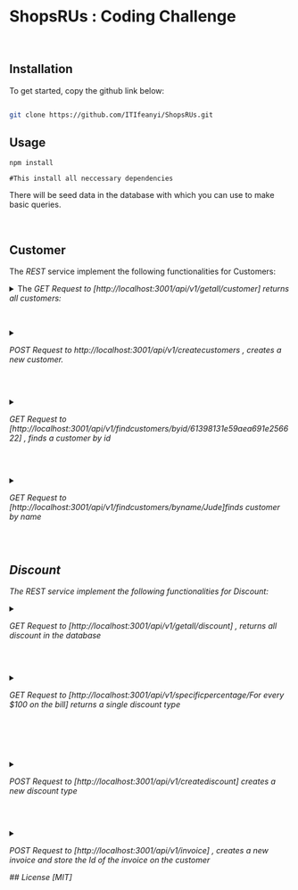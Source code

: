 # ShopsRUs : Coding Challenge

<br>

## Installation

<p>To get started, copy the github link below: </p>

```bash

git clone https://github.com/ITIfeanyi/ShopsRUs.git

```

## Usage

```Node
npm install

#This install all neccessary dependencies
```

<p> There will be seed data in the database with which you can use to make basic queries. </p>

<p>&nbsp; </p>

## Customer

<p>The <em>REST</em> service implement the following functionalities for Customers:</p>

<details><summary class="section-title">The <em>GET Request to [http://localhost:3001/api/v1/getall/customer] returns all customers: </summary>
<div class="collapsable-details">
<pre>{
&nbsp; "ok": true,
&nbsp; "users": [
&nbsp; &nbsp; "_id" : "6139134d629d0b71f76f92de"
&nbsp; &nbsp; "name": "Jude okeke",
&nbsp; &nbsp; "email": "sirj@gmail.com",
&nbsp; &nbsp; "is_affiliated": false,
&nbsp; &nbsp; "is_employee": false,
&nbsp; &nbsp; "invoiceId": [],
&nbsp; &nbsp; "createdAt": "2021-09-08T19:47:25.887Z",
&nbsp; &nbsp;  "__v": 0
]
}
</pre>
</div>
<p> The GET request above returns a status of <code>200 </code> along with an Object of data when it is successful or <code>500 </code> when an error occurs </p>
</details>

<p>&nbsp;</p>

<details>
<summary class="section-title">
<p><em> POST Request</em> to <em>http://localhost:3001/api/v1/createcustomers </em>, creates a new customer. </p>
 </summary>
<div class="collapsable-details">
<pre>{
&nbsp; "name": String --<em> Required </em> <em>Must be unique </em>
&nbsp; "email" : String -- <em> Required </em> <em>Must be unique </em>
&nbsp; "is_affiliated" : Boolean -- <em>Default is false</em>
&nbsp; "is_employee" : Boolean --  <em>Default is false</em> 
&nbsp; "createdAt" : Date <em> Default is date.now </em> <em>YYYY-MM-DD </em>
}
</pre>
</div>
<p> The POST request above returns a status of <code>200 </code> along with an Object of data when it is successful or <code>500 </code> when an error occurs and <code> 400 </code></p>
</details>

<p>&nbsp;</p>

<details><summary class="section-title">
<p><em> GET Request to [http://localhost:3001/api/v1/findcustomers/byid/61398131e59aea691e256622] </em>,  finds a customer by id </p>
</summary>

<div class="collapsable-details">
<pre>{
&nbsp; "ok": true,
&nbsp; "users": [
&nbsp; &nbsp; "_id" : "6139134d629d0b71f76f92de"
&nbsp; &nbsp; "name": "Jude okeke",
&nbsp; &nbsp; "email": "sirj@gmail.com",
&nbsp; &nbsp; "is_affiliated": false,
&nbsp; &nbsp; "is_employee": false,
&nbsp; &nbsp; "invoiceId": [],
&nbsp; &nbsp; "createdAt": "2021-09-08T19:47:25.887Z",
&nbsp; &nbsp;  "__v": 0
]
}
</div>
<p> The GET request above returns a status of <code>200 </code> along with an Object of data when it is successful or <code>500 </code> when an error occurs and <code> 404 </code> </p>
</details>

<p>&nbsp;</p>

<details><summary class="section-title">
<p><em> GET Request to  [http://localhost:3001/api/v1/findcustomers/byname/Jude]</em>finds customer by name  </p>
</summary>

<p> It is important to note that <em> Name </em> is unique </p>

<div class="collapsable-details">
<pre>{
&nbsp; "ok": true,
&nbsp; "users": [
&nbsp; &nbsp; "_id" : "6139134d629d0b71f76f92de"
&nbsp; &nbsp; "name": "Jude",
&nbsp; &nbsp; "email": "sirj@gmail.com",
&nbsp; &nbsp; "is_affiliated": false,
&nbsp; &nbsp; "is_employee": false,
&nbsp; &nbsp; "invoiceId": [],
&nbsp; &nbsp; "createdAt": "2021-09-08T19:47:25.887Z",
&nbsp; &nbsp;  "__v": 0
]
}
</div>
<p> The GET request above returns a status of <code>200 </code> along with an Object of data when it is successful or <code>500 </code> when an error occurs and <code> 404 </code> </p>
</details>

<p>&nbsp;</p>

## Discount

<p>The <em>REST</em> service implement the following functionalities for Discount:</p>

<details><summary class="section-title">
<p><em> GET Request to [http://localhost:3001/api/v1/getall/discount] </em>, returns all discount in the database </p>
</summary>
<div class="collapsable-details">
<pre>{
&nbsp; "ok": true,
&nbsp; "allDiscount": [{ 
&nbsp; &nbsp; "_id" : "61384c29542890846cd84d66"
&nbsp; &nbsp; "discountType": "affiliate of the store",
&nbsp; &nbsp; "discountPercentage":  10,
&nbsp; &nbsp;  "__v": 0
},
{ 
&nbsp; &nbsp; "_id" : "61384d36542890846cd84d69"
&nbsp; &nbsp; "discountType": "For every $100 on the bill",
&nbsp; &nbsp; "discountPercentage":  5,
&nbsp; &nbsp;  "__v": 0
},
{ 
&nbsp; &nbsp; "_id" : "6139398e275226c26253324a"
&nbsp; &nbsp; "discountType": "customer for over 2 years",
&nbsp; &nbsp; "discountPercentage":  5,
&nbsp; &nbsp;  "__v": 0
},
{ 
&nbsp; &nbsp; "_id" : "6139405c7d2262576a68a472"
&nbsp; &nbsp; "discountType": "employee of the store",
&nbsp; &nbsp; "discountPercentage":  30,
&nbsp; &nbsp;  "__v": 0
}
]
}
</div>
<p> The GET request above returns a status of <code>200 </code> along with an Object of data when it is successful or <code>500 </code> when an error occurs and </p>
</details>

<p>&nbsp;</p>

<details><summary class="section-title">
<p><em>GET Request to [http://localhost:3001/api/v1/specificpercentage/For every $100 on the bill] </em> returns a single discount type</p>
</summary>

<div class="collapsable-details">
<pre>{
&nbsp; "ok": true,
&nbsp; "allDiscount": [{ 
&nbsp; &nbsp; "_id" : "61384d36542890846cd84d69"
&nbsp; &nbsp; "discountType": "For every $100 on the bill",
&nbsp; &nbsp; "discountPercentage":  5,
&nbsp; &nbsp;  "__v": 0
},
}
</pre>
</div>
<p> The GET request above returns a status of <code>200 </code> along with an Object of data when it is successful or <code>500 </code> when an error occurs and <code>404 </code> if it can't find it </p>

</details>

<p>&nbsp;</p>

<p>&nbsp;</p>

<details><summary class="section-title">
<p>POST Request to [<em>http://localhost:3001/api/v1/creatediscount</em>] creates a new discount type</p>
</summary>

<div class="collapsable-details">
<pre>{
&nbsp; "discountType":"employee of the store", 
&nbsp; "discountPercentage":30
}
</pre>
</div>

<p> The POST request above returns a status of <code>200 </code> along with an Object of data when it is successful or <code>500 </code> when an error occurs</p>
</details>

<p>&nbsp;</p>

<details><summary class="section-title">
<p><em>POST Request to [http://localhost:3001/api/v1/invoice] </em>, creates a new invoice and store the Id of the invoice on the customer </p>
</summary>
<div class="collapsable-details">
<pre>{
&nbsp; "bill":[{ 
&nbsp; &nbsp; "item":"dstv",
&nbsp; &nbsp; "amount":390
},
{&nbsp; &nbsp; "item":"electricity",
&nbsp; &nbsp; "amount":300
},
{&nbsp; &nbsp; "item":"groceries",
&nbsp; &nbsp; "amount":300
},
],
&nbsp; "customer_id":"61398131e59aea691e256622"
}
</pre>
</div>

<p><em>Note</em> If the customer has a boolean set to true for either <em>is_affliate or is_employee </em> the calculations would be made based on that, or if the customer is set with a date more than two years behind.</p>

<p>The POST request above returns a status of <code>200 </code> along with an Object of data when it is successful, <code>500 </code> when an error occurs or <code> 400 </code> when an error is made by the user.</p>

<pre>{
&nbsp; "ok": true,
&nbsp; "invoice": [
&nbsp; &nbsp; {
&nbsp; &nbsp; "item": "dstv",
&nbsp; &nbsp; "amount": 390
&nbsp; &nbsp; },
&nbsp; &nbsp; {
&nbsp; &nbsp; "item": "electricity"
&nbsp; &nbsp; "amount": 300
&nbsp; &nbsp; },
&nbsp; &nbsp;{
&nbsp; &nbsp; "item": "groceries"
&nbsp; &nbsp; "amount": 300
&nbsp; &nbsp; },
]
&nbsp; "totalAmountBeforeDiscount": 990
&nbsp; "discountValue": 34.5,
&nbsp; "totalAmountAfterDiscountSubracted": 955.5,
&nbsp; "user_iscreatedOverTwoYear": true,
&nbsp; "users": [
&nbsp; &nbsp; "_id" : "6139134d629d0b71f76f92de"
&nbsp; &nbsp; "name": "Jude okeke",
&nbsp; &nbsp; "email": "sirj@gmail.com",
&nbsp; &nbsp; "is_affiliated": false,
&nbsp; &nbsp; "is_employee": false,
&nbsp; &nbsp; "invoiceId": ["6139b9381f600f33607db83e"],
&nbsp; &nbsp; "createdAt": "2021-09-08T19:47:25.887Z",
&nbsp; &nbsp;  "__v": 0
}
</details>

## License

[MIT]
